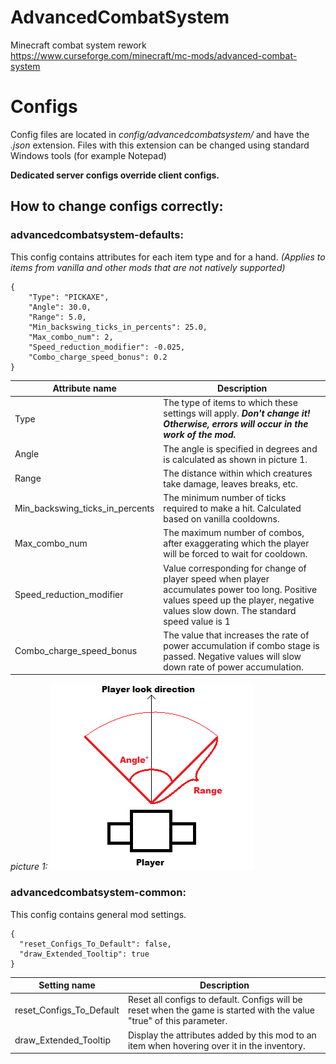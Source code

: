 # AdvancedCombatSystem
Minecraft combat system rework
https://www.curseforge.com/minecraft/mc-mods/advanced-combat-system

# Configs
Config files are located in *config/advancedcombatsystem/* and have the *.json* extension. Files with this extension can be changed using standard Windows tools (for example Notepad)

**Dedicated server configs override client configs.**

## How to change configs correctly:

### advancedcombatsystem-defaults:
This config contains attributes for each item type and for a hand. *(Applies to items from vanilla and other mods that are not natively supported)*
```
{
    "Type": "PICKAXE",
    "Angle": 30.0,
    "Range": 5.0,
    "Min_backswing_ticks_in_percents": 25.0,
    "Max_combo_num": 2,
    "Speed_reduction_modifier": -0.025,
    "Combo_charge_speed_bonus": 0.2
}
```
Attribute name | Description
------------ | -------------
Type | The type of items to which these settings will apply. ***Don't change it! Otherwise, errors will occur in the work of the mod.***
Angle | The angle is specified in degrees and is calculated as shown in picture 1.
Range | The distance within which creatures take damage, leaves breaks, etc.
Min_backswing_ticks_in_percents | The minimum number of ticks required to make a hit. Calculated based on vanilla cooldowns.
Max_combo_num | The maximum number of combos, after exaggerating which the player will be forced to wait for cooldown.
Speed_reduction_modifier | Value corresponding for change of player speed when player accumulates power too long. Positive values speed up the player, negative values slow down. The standard speed value is 1
Combo_charge_speed_bonus | The value that increases the rate of power accumulation if combo stage is passed. Negative values will slow down rate of power accumulation.

*picture 1:*
![picture 1](https://raw.githubusercontent.com/byalexeykh/AdvancedCombatSystem/master/readmeimages/readme_angle.png)

### advancedcombatsystem-common:
This config contains general mod settings.
```
{
  "reset_Configs_To_Default": false,
  "draw_Extended_Tooltip": true
}
```

Setting name | Description
------------ | -------------
reset_Configs_To_Default | Reset all configs to default. Configs will be reset when the game is started with the value "true" of this parameter.
draw_Extended_Tooltip | Display the attributes added by this mod to an item when hovering over it in the inventory.
